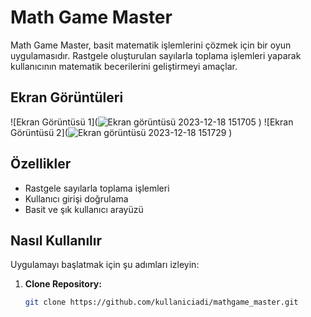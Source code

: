 # Math Game Master

Math Game Master, basit matematik işlemlerini çözmek için bir oyun uygulamasıdır. Rastgele oluşturulan sayılarla toplama işlemleri yaparak kullanıcının matematik becerilerini geliştirmeyi amaçlar.

## Ekran Görüntüleri

![Ekran Görüntüsü 1](![Ekran görüntüsü 2023-12-18 151705](https://github.com/RFatihK/mathgame/assets/105307052/56a75b4b-75da-488b-8cbb-7a8560710c5f)
)
![Ekran Görüntüsü 2](![Ekran görüntüsü 2023-12-18 151729](https://github.com/RFatihK/mathgame/assets/105307052/c3e3f29f-a9c4-4388-8e70-3848fd52cdd7)
)

## Özellikler

- Rastgele sayılarla toplama işlemleri
- Kullanıcı girişi doğrulama
- Basit ve şık kullanıcı arayüzü

## Nasıl Kullanılır

Uygulamayı başlatmak için şu adımları izleyin:

1. **Clone Repository:**
   ```bash
   git clone https://github.com/kullaniciadi/mathgame_master.git

